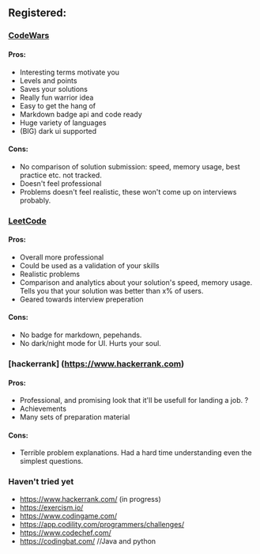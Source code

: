 ## Registered:

### [CodeWars](https://www.codewars.com/)

#### Pros:
- Interesting terms motivate you
- Levels and points
- Saves your solutions
- Really fun warrior idea
- Easy to get the hang of
- Markdown badge api and code ready
- Huge variety of languages
- (BIG) dark ui supported

#### Cons:
- No comparison of solution submission: speed, memory usage, best practice etc. not tracked.
- Doesn't feel professional
- Problems doesn't feel realistic, these won't come up on interviews probably.

### [LeetCode](https://www.leetcode.com/)

#### Pros:
- Overall more professional
- Could be used as a validation of your skills
- Realistic problems
- Comparison and analytics about your solution's speed, memory usage. Tells you that your solution was better than x% of users.
- Geared towards interview preperation

#### Cons:
- No badge for markdown, pepehands.
- No dark/night mode for UI. Hurts your soul.


### [hackerrank] (https://www.hackerrank.com)

#### Pros:
- Professional, and promising look that it'll be usefull for landing a job. ?
- Achievements
- Many sets of preparation material

#### Cons:
- Terrible problem explanations. Had a hard time understanding even the simplest questions.



### Haven't tried yet

- https://www.hackerrank.com/ (in progress)
- https://exercism.io/
- https://www.codingame.com/
- https://app.codility.com/programmers/challenges/
- https://www.codechef.com/
- https://codingbat.com/ //Java and python
